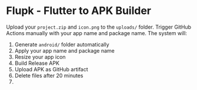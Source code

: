 # Flupk - Flutter to APK Builder

Upload your `project.zip` and `icon.png` to the `uploads/` folder. Trigger GitHub Actions manually with your app name and package name. The system will:

1. Generate `android/` folder automatically
2. Apply your app name and package name
3. Resize your app icon
4. Build Release APK
5. Upload APK as GitHub artifact
6. Delete files after 20 minutes
7. 
